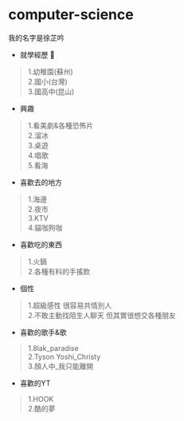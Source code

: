 # computer-science
我的名字是徐芷吟  

+ 就學經歷 📖

> 1.幼稚園(蘇州)  
> 2.國小(台灣)  
> 3.國高中(昆山)  

+ 興趣  

> 1.看美劇&各種恐怖片  
> 2.溜冰  
> 3.桌遊  
> 4.唱歌  
> 5.看海    

+ 喜歡去的地方 

> 1.海邊  
> 2.夜市  
> 3.KTV  
> 4.貓咖狗咖  

+ 喜歡吃的東西  
> 1.火鍋  
> 2.各種有料的手搖飲  

+ 個性
> 1.超級感性 很容易共情別人  
> 2.不敢主動找陌生人聊天 但其實很想交各種朋友  

+ 喜歡的歌手&歌
> 1.8lak_paradise  
> 2.Tyson Yoshi_Christy  
> 3.顏人中_我只能離開  

+ 喜歡的YT
> 1.HOOK  
> 2.酷的夢  





